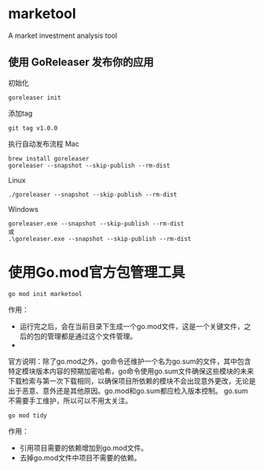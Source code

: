# marketool

A market investment analysis tool

## 使用 GoReleaser 发布你的应用

初始化

```
goreleaser init
```

添加tag
```
git tag v1.0.0
```

执行自动发布流程 Mac

```
brew install goreleaser
goreleaser --snapshot --skip-publish --rm-dist
```

Linux

```
./goreleaser --snapshot --skip-publish --rm-dist
```

Windows

```
goreleaser.exe --snapshot --skip-publish --rm-dist
或
.\goreleaser.exe --snapshot --skip-publish --rm-dist
```

# 使用Go.mod官方包管理工具

```
go mod init marketool
```

作用：

- 运行完之后，会在当前目录下生成一个go.mod文件，这是一个关键文件，之后的包的管理都是通过这个文件管理。
-
官方说明：除了go.mod之外，go命令还维护一个名为go.sum的文件，其中包含特定模块版本内容的预期加密哈希，go命令使用go.sum文件确保这些模块的未来下载检索与第一次下载相同，以确保项目所依赖的模块不会出现意外更改，无论是出于恶意、意外还是其他原因。go.mod和go.sum都应检入版本控制。
go.sum 不需要手工维护，所以可以不用太关注。

```bigquery
go mod tidy
```

作用：

- 引用项目需要的依赖增加到go.mod文件。
- 去掉go.mod文件中项目不需要的依赖。